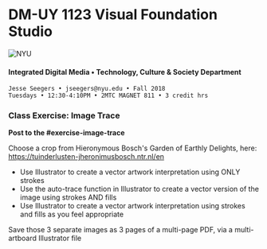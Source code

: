 # DM-UY 1123 Visual Foundation Studio

![NYU](C:/Users/Jesse%20Seegers/Desktop/NYU%20VFS/DM-1123-B-VFS-FA18-SEEGERS/nyu_soe_logo.png)

#### Integrated Digital Media • Technology, Culture & Society Department 

```
Jesse Seegers • jseegers@nyu.edu • Fall 2018 
Tuesdays • 12:30-4:10PM • 2MTC MAGNET 811 • 3 credit hrs
```

### Class Exercise: Image Trace

**Post to the #exercise-image-trace**

Choose a crop from Hieronymous Bosch's Garden of Earthly Delights, here: https://tuinderlusten-jheronimusbosch.ntr.nl/en

- Use Illustrator to create a vector artwork interpretation using ONLY strokes
- Use the auto-trace function in Illustrator to create a vector version of the image using strokes AND fills
- Use Illustrator to create a vector artwork interpretation using strokes and fills as you feel appropriate

Save those 3 separate images as 3 pages of a multi-page PDF, via a multi-artboard Illustrator file
